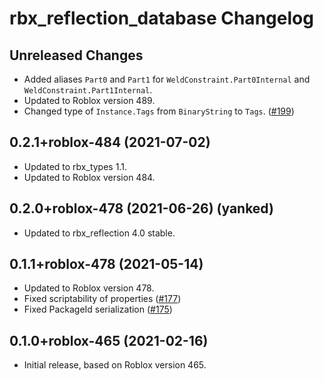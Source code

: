 # rbx\_reflection_database Changelog

## Unreleased Changes
* Added aliases `Part0` and `Part1` for `WeldConstraint.Part0Internal` and `WeldConstraint.Part1Internal`.
* Updated to Roblox version 489.
* Changed type of `Instance.Tags` from `BinaryString` to `Tags`. ([#199][pr-199])

[pr-199]: https://github.com/rojo-rbx/rbx-dom/pull/199

## 0.2.1+roblox-484 (2021-07-02)
* Updated to rbx_types 1.1.
* Updated to Roblox version 484.

## 0.2.0+roblox-478 (2021-06-26) (yanked)
* Updated to rbx_reflection 4.0 stable.

## 0.1.1+roblox-478 (2021-05-14)
* Updated to Roblox version 478.
* Fixed scriptability of properties ([#177][pr-177])
* Fixed PackageId serialization ([#175][pr-175])

[pr-177]: https://github.com/rojo-rbx/rbx-dom/pull/177
[pr-175]: https://github.com/rojo-rbx/rbx-dom/pull/175

## 0.1.0+roblox-465 (2021-02-16)
* Initial release, based on Roblox version 465.
